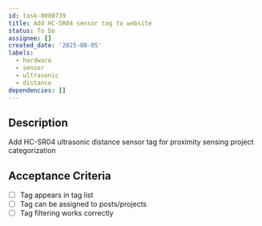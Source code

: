 ```yaml
---
id: task-0000739
title: Add HC-SR04 sensor tag to website
status: To Do
assignee: []
created_date: '2025-08-05'
labels:
  - hardware
  - sensor
  - ultrasonic
  - distance
dependencies: []
---
```


## Description

Add HC-SR04 ultrasonic distance sensor tag for proximity sensing project categorization

## Acceptance Criteria

- [ ] Tag appears in tag list
- [ ] Tag can be assigned to posts/projects
- [ ] Tag filtering works correctly
